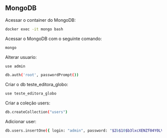 ## MongoDB

Acessar o container do MongoDB:
```bash
docker exec -it mongo bash
```
Acessar o MongoDB com o seguinte comando:
```bash
mongo
```

Alterar usuario:
```bash
use admin

db.auth('root', passwordPrompt())
```

Criar o db teste_editora_globo:
```bash
use teste_editora_globo
```

Criar a coleção users:
```bash
db.createCollection("users")
```

Adicionar user:
```bash
db.users.insertOne({ login: "admin", password: "$2b$10$b3lxcXENZf04Y0LVkRREDuMNy6X2.ylsl/7/QbQnQ5OEHfB2tSXEG"})
```
